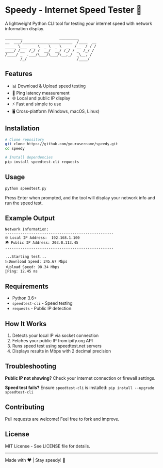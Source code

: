 # Speedy - Internet Speed Tester 🚀

A lightweight Python CLI tool for testing your internet speed with network information display.

```
________                 _________        
__  ___/_______________________  /____  __
_____ \___  __ \  _ \  _ \  __  /__  / / /
____/ /__  /_/ /  __/  __/ /_/ / _  /_/ / 
/____/ _  .___/\___/\___/\__,_/  _\__, /  
       /_/                       /____/   
```

## Features

- 📊 Download & Upload speed testing
- 🛜 Ping latency measurement
- 🌐 Local and public IP display
- ⚡ Fast and simple to use
- 🖥️ Cross-platform (Windows, macOS, Linux)

## Installation

```bash
# Clone repository
git clone https://github.com/yourusername/speedy.git
cd speedy

# Install dependencies
pip install speedtest-cli requests
```

## Usage

```bash
python speedtest.py
```

Press Enter when prompted, and the tool will display your network info and run the speed test.

## Example Output

```
Network Information:
--------------------------------------------------
🌐 Local IP Address:  192.168.1.100
🌍 Public IP Address: 203.0.113.45
--------------------------------------------------

...Starting test...
📉Download Speed: 245.67 Mbps
⬆️Upload Speed: 98.34 Mbps
🛜Ping: 12.45 ms
```

## Requirements

- Python 3.6+
- `speedtest-cli` - Speed testing
- `requests` - Public IP detection

## How It Works

1. Detects your local IP via socket connection
2. Fetches your public IP from ipify.org API
3. Runs speed test using speedtest.net servers
4. Displays results in Mbps with 2 decimal precision

## Troubleshooting

**Public IP not showing?** Check your internet connection or firewall settings.

**Speed test fails?** Ensure `speedtest-cli` is installed: `pip install --upgrade speedtest-cli`

## Contributing

Pull requests are welcome! Feel free to fork and improve.

## License

MIT License - See LICENSE file for details.

---

Made with ❤️ | Stay speedy! 🚀
